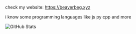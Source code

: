 check my website: https://beaverbeg.xyz

i know some programming languages like js py cpp and more


![GitHub Stats](https://github-readme-stats.vercel.app/api?username=beaverbeg&show_icons=true&theme=synthwave)
